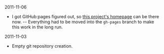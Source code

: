 2011-11-06

- I got GitHub:pages figured out, so [this project's homepage](http://spiralofhope.github.com/mythryl-compiled-website/index.html) can be there now.
-- Everything had to be moved into the `gh-pages` branch to make this work in the long run.

2011-11-03

- Empty git repository creation.
